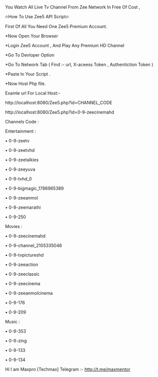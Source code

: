 You Watch All Live Tv Channel From Zee Network In Free Of Cost ,

🔥How To Use Zee5 API Script🔥

First Of All You Need One Zee5 Premium Account.

*Now Open Your Browser

*Login Zee5 Account , And Play Any Premium HD Channel

*Go To Devloper Option

*Go To Network Tab ( Find :- url, X-aceess Token , Authentiction Token )

*Paste In Your Script .

*Now Host Php file.

Examle url For Local Host:-

http://localhost:8080/Zee5.php?id=CHANNEL_CODE

http://localhost:8080/Zee5.php?id=0-9-zeecinemahd

Channels Code :

Entertainment :

• 0-9-zeetv

• 0-9-zeetvhd

• 0-9-zeetalkies

• 0-9-zeeyuva

• 0-9-tvhd_0

• 0-9-bigmagic_1786965389

• 0-9-zeeanmol

• 0-9-zeemarathi

• 0-9-250


Movies :

• 0-9-zeecinemahd

• 0-9-channel_2105335046

• 0-9-tvpictureshd

• 0-9-zeeaction

• 0-9-zeeclassic

• 0-9-zeecinema

• 0-9-zeeanmolcinema

• 0-9-176

• 0-9-209


Music :

• 0-9-353

• 0-9-zing

• 0-9-133

• 0-9-134

Hi I am Maxpro [Techmax]
Telegram :- http://t.me/maxmentor

